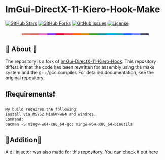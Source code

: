 # ImGui-DirectX-11-Kiero-Hook-Make

[![GitHub Stars](https://img.shields.io/github/stars/rediskazavr/ImGui-DirectX-11-Kiero-Hook-Make.svg?style=social&label=Star)](https://github.com/rediskazavr/ImGui-DirectX-11-Kiero-Hook-Make)
[![GitHub Forks](https://img.shields.io/github/forks/rediskazavr/ImGui-DirectX-11-Kiero-Hook-Make.svg?style=social&label=Fork)](https://github.com/rediskazavr/ImGui-DirectX-11-Kiero-Hook-Make)
[![GitHub Issues](https://img.shields.io/github/issues/rediskazavr/ImGui-DirectX-11-Kiero-Hook-Make.svg)](https://github.com/rediskazavr/ImGui-DirectX-11-Kiero-Hook-Make/issues)
[![License](https://img.shields.io/github/license/rediskazavr/ImGui-DirectX-11-Kiero-Hook-Make.svg)](https://github.com/rediskazavr/ImGui-DirectX-11-Kiero-Hook-Make/blob/master/LICENSE)

<p align="center">
  <img src="./docs/latte.png" width="400" />
</p>

## 📩 About 📩
The repository is a fork of [ImGui-DirectX-11-Kiero-Hook](https://github.com/rdbo/ImGui-DirectX-11-Kiero-Hook). This repository differs in that the code has been rewritten for assembly using the make system and the g++/gcc compiler. For detailed documentation, see the original repository

## ❗️Requirements❗️
```
My build requires the following:
Install via MSYS2 MinGW-w64 and windres.
Command:
pacman -S mingw-w64-x86_64-gcc mingw-w64-x86_64-binutils
```

## 💽Addition💽
A dll injector was also made for this repository. You can check it out here